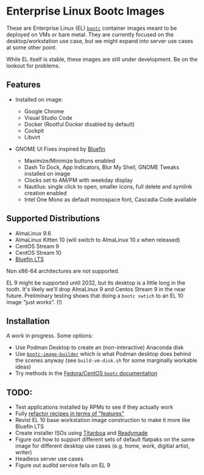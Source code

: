 # Enterprise Linux Bootc Images

These are Enterprise Linux (EL)
[``bootc``](https://developers.redhat.com/articles/2024/09/24/bootc-getting-started-bootable-containers) container images meant to be deployed on VMs or bare metal.  They are currently focused on
the desktop/workstation use case, but we might expand into server use cases at some other point.

While EL itself is stable, these images are still under development. Be on the lookout for problems.

## Features

- Installed on image:
    - Google Chrome
    - Visual Studio Code
    - Docker (Rootful Docker disabled by default)
    - Cockpit
    - Libvirt

- GNOME UI Fixes inspired by [Bluefin](https://projectbluefin.io)
    - Maximize/Minimize buttons enabled
    - Dash To Dock, App Indicators, Blur My Shell, GNOME Tweaks installed on image
    - Clocks set to AM/PM with weekday display
    - Nautilus: single click to open, smaller icons, full delete and symlink creation enabled
    - Intel One Mono as default monospace font, Cascadia Code available

## Supported Distributions

- AlmaLinux 9.6
- AlmaLinux Kitten 10 (will switch to AlmaLinux 10.x when released)
- CentOS Stream 9
- CentOS Stream 10
- [Bluefin LTS](https://docs.projectbluefin.io/lts/)

Non x86-64 architectures are not supported.

EL 9 might be supported until 2032, but its desktop is a little long in the tooth.  It's 
likely we'll drop AlmaLinux 9 and Centos Stream 9 in the near future.  Preliminary testing
shows that doing a ``bootc swtich`` to an EL 10 image "just works". (!)

## Installation

A work in progress.  Some options:

- Use Podman Desktop to create an (non-interactive) Anaconda disk
- Use
  [``bootc-image-builder``](https://github.com/osbuild/bootc-image-builder/blob/main/README.md)
  which is what Podman desktop does behind the scenes anyway (see ``build-vm-disk.sh`` for some
  marginally workable ideas)
- Try methods in the [Fedora/CentOS ``bootc`` documentation](https://docs.fedoraproject.org/en-US/bootc/bare-metal/)

## TODO:

- Test applications installed by RPMs to see if they actually work
- Fully [refactor recipes in terms of
  "features"](https://github.com/rrenomeron/ublue-tr/commit/59c87c711777aa29a8939d88ebd4320b4e6998bc)
- Revist EL 10 base workstation image construction to make it more like Bluefin LTS
- Create installer ISOs using [Titanboa](https://github.com/ublue-os/titanboa) and
  [Readymade](https://github.com/FyraLabs/readymade)
- Figure out how to support different sets of default flatpaks on the same image
  for different desktop use cases (e.g. home, work, digitial artist, writer)
- Headless server use cases
- Figure out auditd service fails on EL 9
